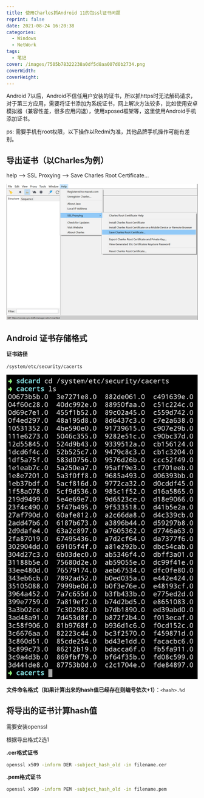 ```yaml
---
title: 使用Charles抓Android 11的包ssl证书问题
reprint: false
date: 2021-08-24 16:20:38
categories:
  - Windows
  - NetWork
tags:
  - 笔记
cover: /images/7505b78322238a0df5d8aa007d0b2734.png
coverWidth:
coverHeight:
---
```

Android 7以后，Android不信任用户安装的证书，所以抓https时无法解码请求，对于第三方应用，需要将证书添加为系统证书，网上解决方法较多，比如使用安卓模拟器（兼容性差，很多应用闪退），使用xposed框架等，这里使用Android手机添加证书。

ps: 需要手机有root权限，以下操作以Redmi为准，其他品牌手机操作可能有差别。

## 导出证书（以Charles为例）

help --> SSL Proxying --> Save Charles Root Certificate...

![](/images/8d26a15cb56c0eb03267a071633d28e6.png)

## Android 证书存储格式

**证书路径**

`/system/etc/security/cacerts`

![](/images/bc2ede2fd6f39e332872caa7cad7781c.jpg)

**文件命名格式（如果计算出来的hash值已经存在则编号依次+1）**：`<hash>.%d`

## 将导出的证书计算hash值

需要安装openssl

根据导出格式2选1

**.cer格式证书**

```bash
openssl x509 -inform DER -subject_hash_old -in filename.cer
```

**.pem格式证书**

```bash
openssl x509 -inform PEM -subject_hash_old -in filename.pem
```

